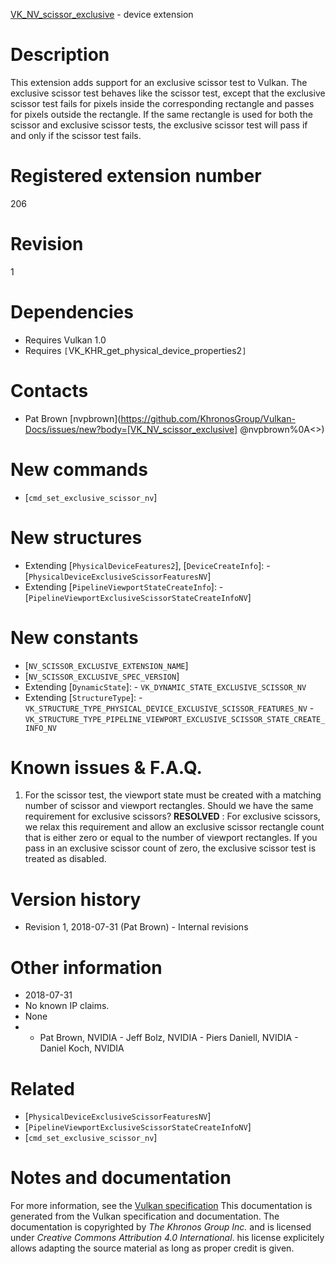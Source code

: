 [VK_NV_scissor_exclusive](https://www.khronos.org/registry/vulkan/specs/1.3-extensions/man/html/VK_NV_scissor_exclusive.html) - device extension

# Description
This extension adds support for an exclusive scissor test to Vulkan.
The exclusive scissor test behaves like the scissor test, except that the
exclusive scissor test fails for pixels inside the corresponding rectangle
and passes for pixels outside the rectangle.
If the same rectangle is used for both the scissor and exclusive scissor
tests, the exclusive scissor test will pass if and only if the scissor test
fails.

# Registered extension number
206

# Revision
1

# Dependencies
- Requires Vulkan 1.0
- Requires `[`VK_KHR_get_physical_device_properties2`]`

# Contacts
- Pat Brown [nvpbrown](https://github.com/KhronosGroup/Vulkan-Docs/issues/new?body=[VK_NV_scissor_exclusive] @nvpbrown%0A<<Here describe the issue or question you have about the VK_NV_scissor_exclusive extension>>)

# New commands
- [`cmd_set_exclusive_scissor_nv`]

# New structures
- Extending [`PhysicalDeviceFeatures2`], [`DeviceCreateInfo`]:  - [`PhysicalDeviceExclusiveScissorFeaturesNV`] 
- Extending [`PipelineViewportStateCreateInfo`]:  - [`PipelineViewportExclusiveScissorStateCreateInfoNV`]

# New constants
- [`NV_SCISSOR_EXCLUSIVE_EXTENSION_NAME`]
- [`NV_SCISSOR_EXCLUSIVE_SPEC_VERSION`]
- Extending [`DynamicState`]:  - `VK_DYNAMIC_STATE_EXCLUSIVE_SCISSOR_NV` 
- Extending [`StructureType`]:  - `VK_STRUCTURE_TYPE_PHYSICAL_DEVICE_EXCLUSIVE_SCISSOR_FEATURES_NV`  - `VK_STRUCTURE_TYPE_PIPELINE_VIEWPORT_EXCLUSIVE_SCISSOR_STATE_CREATE_INFO_NV`

# Known issues & F.A.Q.
1) For the scissor test, the viewport state must be created with a matching
   number of scissor and viewport rectangles.
   Should we have the same requirement for exclusive scissors? **RESOLVED** : For exclusive scissors, we relax this requirement and allow an
exclusive scissor rectangle count that is either zero or equal to the number
of viewport rectangles.
If you pass in an exclusive scissor count of zero, the exclusive scissor
test is treated as disabled.

# Version history
- Revision 1, 2018-07-31 (Pat Brown)  - Internal revisions

# Other information
* 2018-07-31
* No known IP claims.
* None
*   - Pat Brown, NVIDIA  - Jeff Bolz, NVIDIA  - Piers Daniell, NVIDIA  - Daniel Koch, NVIDIA

# Related
- [`PhysicalDeviceExclusiveScissorFeaturesNV`]
- [`PipelineViewportExclusiveScissorStateCreateInfoNV`]
- [`cmd_set_exclusive_scissor_nv`]

# Notes and documentation
For more information, see the [Vulkan specification](https://www.khronos.org/registry/vulkan/specs/1.3-extensions/html/vkspec.html)
This documentation is generated from the Vulkan specification and documentation.
The documentation is copyrighted by *The Khronos Group Inc.* and is licensed under *Creative Commons Attribution 4.0 International*.
his license explicitely allows adapting the source material as long as proper credit is given.
        